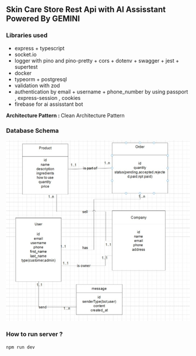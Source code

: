 ## Skin Care Store Rest Api with AI Assisstant Powered By GEMINI

### Libraries used

- express + typescript
- socket.io
- logger with pino and pino-pretty + cors + dotenv + swagger + jest + supertest
- docker
- typeorm + postgresql
- validation with zod
- authentication by email + username + phone_number
  by using passport , express-session , cookies
- firebase for  ai assisstant bot

<b>Architecture Pattern : </b> Clean Architecture Pattern

### Database Schema

<img src="./diagram/db.jpg" />

### How to run server ?

`npm run dev`
